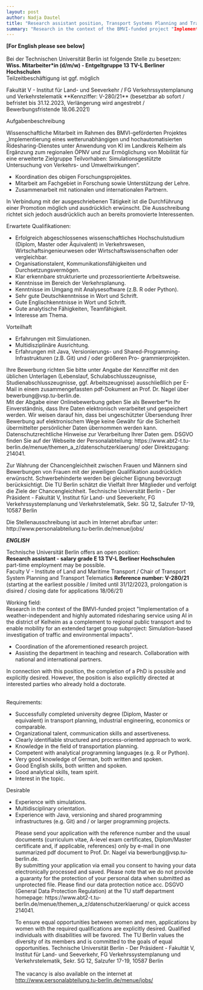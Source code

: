 ```yaml
---
layout: post
author: Nadja Dautel
title: "Research assistant position, Transport Systems Planning and Transport Telematics, TU Berlin"
summary: "Research in the context of the BMVI-funded project "Implementation of a weather-independent and highly automated ridesharing service using AI in the district of Kelheim as a complement to regional public transport and to enable mobility for an extended target group subproject: Simulation-based investigation of traffic and environmental impacts."
---
```

**[For English please see below]** <br>
<br>
Bei der Technischen Universität Berlin ist folgende Stelle zu besetzen:  <br>
**Wiss. Mitarbeiter*in (d/m/w) - Entgeltgruppe 13 TV-L Berliner Hochschulen**  <br>
Teilzeitbeschäftigung ist ggf. möglich  <br>
<p> Fakultät V - Institut für Land- und Seeverkehr / FG Verkehrssystemplanung und Verkehrstelematik **Kennziffer: V-280/21** (besetzbar ab sofort / befristet bis 31.12.2023, Verlängerung wird angestrebt / Bewerbungsfristende 18.06.2021)  <p>

Aufgabenbeschreibung  <br> 
<p> Wissenschaftliche Mitarbeit im Rahmen des BMVI-geförderten Projektes „Implementierung eines wetterunabhängigen und hochautomatisierten Ridesharing-Dienstes unter Anwendung von KI im Landkreis Kelheim als Ergänzung zum regionalen ÖPNV und zur Ermöglichung von Mobilität für eine erweiterte Zielgruppe Teilvorhaben: Simulationsgestützte Untersuchung von Verkehrs- und Umweltwirkungen“. <p> 

<ul>
<li> Koordination des obigen Forschungsprojektes. </li>
<li> Mitarbeit am Fachgebiet in Forschung sowie Unterstützung der Lehre. </li>
<li> Zusammenarbeit mit nationalen und internationalen Partnern. </li>
</ul>

<p> In Verbindung mit der ausgeschriebenen Tätigkeit ist die Durchführung einer Promotion möglich und ausdrücklich erwünscht. Die Ausschreibung richtet sich jedoch ausdrücklich auch an bereits promovierte Interessenten. <p> 

Erwartete Qualifikationen:  <br>
<ul>
<li>Erfolgreich abgeschlossenes wissenschaftliches Hochschulstudium (Diplom, Master oder Äquivalent) in Verkehrswesen, Wirtschaftsingenieurwesen oder Wirtschaftswissenschaften oder vergleichbar.  </li>
<li> Organisationstalent, Kommunikationsfähigkeiten und Durchsetzungsvermögen. </li>
<li> Klar erkennbare strukturierte und prozessorientierte Arbeitsweise.  </li>
<li> Kenntnisse im Bereich der Verkehrsplanung.   </li>
<li> Kenntnisse im Umgang mit Analysesoftware (z.B. R oder Python).   </li>
<li> Sehr gute Deutschkenntnisse in Wort und Schrift.   </li>
<li> Gute Englischkenntnisse in Wort und Schrift.   </li>
<li> Gute analytische Fähigkeiten, Teamfähigkeit.    </li>
<li> Interesse am Thema.  </li>
</ul>

Vorteilhaft <br>
<p>
<ul>
<li> Erfahrungen mit Simulationen. </li>
<li> Multidisziplinäre Ausrichtung. </li>
<li> Erfahrungen mit Java, Versionierungs- und Shared-Programming-Infrastrukturen (z.B. Git) und / oder größeren Pro- grammierprojekten. </li>
</ul>
<p>

<p> Ihre Bewerbung richten Sie bitte unter Angabe der Kennziffer mit den üblichen Unterlagen (Lebenslauf, Schulabschlusszeugnisse, Studienabschlusszeugnisse, ggf. Arbeitszeugnisse) ausschließlich per E-Mail in einem zusammengefassten pdf-Dokument an Prof. Dr. Nagel über bewerbung@vsp.tu-berlin.de.  <br>
Mit der Abgabe einer Onlinebewerbung geben Sie als Bewerber*in Ihr Einverständnis, dass Ihre Daten elektronisch verarbeitet und gespeichert werden. Wir weisen darauf hin, dass bei ungeschützter Übersendung Ihrer Bewerbung auf elektronischem Wege keine Gewähr für die Sicherheit übermittelter persönlicher Daten übernommen werden kann. Datenschutzrechtliche Hinweise zur Verarbeitung Ihrer Daten gem. DSGVO finden Sie auf der Webseite der Personalabteilung: https://www.abt2-t.tu-berlin.de/menue/themen_a_z/datenschutzerklaerung/ oder Direktzugang: 214041. <br>
<p>
<p>
Zur Wahrung der Chancengleichheit zwischen Frauen und Männern sind Bewerbungen von Frauen mit der jeweiligen Qualifikation ausdrücklich erwünscht. Schwerbehinderte werden bei gleicher Eignung bevorzugt berücksichtigt. Die TU Berlin schätzt die Vielfalt Ihrer Mitglieder und verfolgt die Ziele der Chancengleichheit.
Technische Universität Berlin - Der Präsident - Fakultät V, Institut für Land- und Seeverkehr, FG Verkehrssystemplanung und Verkehrstelematik, Sekr. SG 12, Salzufer 17-19, 10587 Berlin <p>
Die Stellenausschreibung ist auch im Internet abrufbar unter: <br>
http://www.personalabteilung.tu-berlin.de/menue/jobs/

***ENGLISH*** 

Technische Universität Berlin offers an open position:  <br>
**Research assistant - salary grade E 13 TV-L Berliner Hochschulen**  <br>
part-time employment may be possible.  <br>
Faculty V - Institute of Land and Maritime Transport / Chair of Transport System Planning and Transport Telematics
**Reference number: V-280/21** (starting at the earliest possible / limited until 31/12/2023, prolongation is disired / closing date for applications 18/06/21)  <br> 
<p>
Working field: <br>
Research in the context of the BMVI-funded project "Implementation of a weather-independent and highly automated ridesharing service using AI in the district of Kelheim as a complement to regional public transport and to enable mobility for an extended target group subproject: Simulation-based investigation of traffic and environmental impacts". <p>

<ul>
<li> Coordination of the aforementioned research project. </li>
<li> Assisting the department in teaching and research. Collaboration with national and international partners. </li>
</ul>
In connection with this position, the completion of a PhD is possible and explicitly desired. However, the position is also explicitly directed at interested parties who already hold a doctorate. <br>
<br>
<p>
Requirements:
<ul>
<li> Successfully completed university degree (Diplom, Master or equivalent) in transport planning, industrial engineering, economics or comparable. </li>
<li> Organizational talent, communication skills and assertiveness. </li>
<li> Clearly identifiable structured and process-oriented approach to work. </li>
<li> Knowledge in the field of transportation planning. </li>
<li> Competent with analytical programming languages (e.g. R or Python). </li> 
<li> Very good knowledge of German, both written and spoken. </li>
<li> Good English skills, both written and spoken. </li>
<li> Good analytical skills, team spirit. </li>
<li> Interest in the topic. </li>
</ul>
<p>

<p>
Desirable
<ul>
<li> Experience with simulations. </li>
<li> Multidisciplinary orientation. </li>
<li> Experience with Java, versioning and shared programming infrastructures (e.g. Git) and / or larger programming projects. </li>
<p>

<p> Please send your application with the reference number and the usual documents (curriculum vitae, A-level exam certificates, Diplom/Master certificate and, if applicable, references) only by e-mail in one summarized pdf document to Prof. Dr. Nagel via bewerbung@vsp.tu-berlin.de. <br>
By submitting your application via email you consent to having your data electronically processed and saved. Please note that we do not provide a guaranty for the protection of your personal data when submitted as unprotected file. Please find our data protection notice acc. DSGVO (General Data Protection Regulation) at the TU staff department homepage: https://www.abt2-t.tu-berlin.de/menue/themen_a_z/datenschutzerklaerung/ or quick access 214041. <p> 

To ensure equal opportunities between women and men, applications by women with the required qualifications are explicitly desired. Qualified individuals with disabilities will be favored. The TU Berlin values the diversity of its members and is committed to the goals of equal opportunities.
Technische Universität Berlin - Der Präsident - Fakultät V, Institut für Land- und Seeverkehr, FG Verkehrssystemplanung und Verkehrstelematik, Sekr. SG 12, Salzufer 17-19, 10587 Berlin <br> 
<br>
The vacancy is also available on the internet at <br>
http://www.personalabteilung.tu-berlin.de/menue/jobs/
